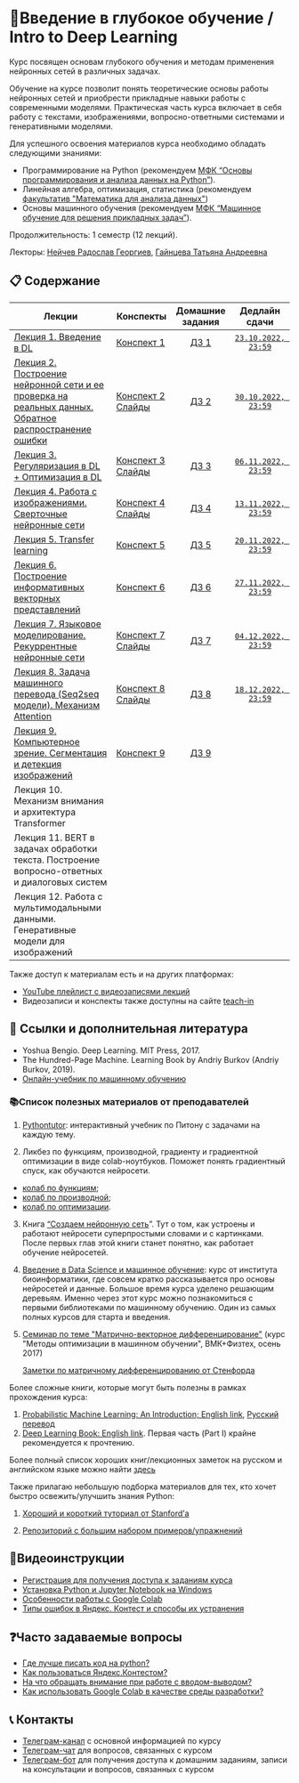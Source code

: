 # 🧬Введение в глубокое обучение / Intro to Deep Learning

Курс посвящен основам глубокого обучения и методам применения нейронных сетей в различных задачах.

Обучение на курсе позволит понять теоретические основы работы нейронных сетей и приобрести прикладные навыки работы с современными моделями. Практическая часть курса включает в себя работу с текстами, изображениями, вопросно-ответными системами и генеративными моделями.

Для успешного освоения материалов курса необходимо обладать следующими знаниями:

* Программирование на Python (рекомендуем [МФК “Основы программирования и анализа данных на Python”](https://teach-in.ru/course/python-programming-and-data-analysis-basics)).
* Линейная алгебра, оптимизация, статистика (рекомендуем [факультатив "Математика для анализа данных"](https://teach-in.ru/course/mathematics-for-data-analysis-p1))
* Основы машинного обучения (рекомендуем [МФК “Машинное обучение для решения прикладных задач”](https://youtube.com/playlist?list=PLcsjsqLLSfNAri43suoDrZBVrUsqDIonL)).

Продолжительность: 1 семестр (12 лекций).

Лекторы: [Нейчев Радослав Георгиев](https://teach-in.ru/lecturer/neichev-rg), [Гайнцева Татьяна Андреевна](https://teach-in.ru/lecturer/gaintseva-ta)

## 📋 Содержание

Лекции | Конспекты | Домашние задания | Дедлайн сдачи
|----|----|:----:|:----:|
| [Лекция 1. Введение в DL](https://youtu.be/bTdDhAFKPZc)| [Конспект 1](https://colab.research.google.com/drive/1oY4yysrlNVNqWuB6la0LrrABz-Y-lKj6?usp=sharing)|[ДЗ 1](https://contest.yandex.ru/contest/40977/enter/) | [`23.10.2022, 23:59`](https://t.me/c/1684649676/11)|
| [Лекция 2. Построение нейронной сети и ее проверка на реальных данных. Обратное распространение ошибки](https://youtu.be/eNLIN5b96pE)| [Конспект 2](https://colab.research.google.com/drive/11N4BfAlA5xKsJ6KkJ6eGiO7U-UZH58w3?usp=sharing) [Слайды](https://drive.google.com/file/d/1Cw7xlnTRmjC28LLcUh1Aud3Qh5WQgC4g/view?usp=sharing)|[ДЗ 2](https://contest.yandex.ru/contest/41292/enter/) | [`30.10.2022, 23:59`](https://t.me/c/1684649676/19)|
| [Лекция 3. Регуляризация в DL + Оптимизация в DL](https://youtu.be/Ql00acFsEhE)| [Конспект 3](https://colab.research.google.com/drive/1VnVuI0Bic7T6WE6eHjrnsGUTPiUl17jS?usp=sharing) [Слайды](https://drive.google.com/file/d/1OibRGXexJhSq6ID7zIwNSliJGUrBliFr/view?usp=sharing)|[ДЗ 3](https://contest.yandex.ru/contest/41716/problems/) | [`06.11.2022, 23:59`](https://t.me/c/1684649676/23)|
| [Лекция 4. Работа с изображениями. Сверточные нейронные сети](https://youtu.be/xkuJ3TkFlGA)| [Конспект 4](https://colab.research.google.com/drive/1ZMu6C3ZEt3kCSDBNWGM6sicXL5-EhSve?usp=sharing) [Слайды](https://drive.google.com/file/d/17kITkKcbRhMROFjL0AZXIzgOcWjLUahN/view?usp=sharing)|[ДЗ 4](https://contest.yandex.ru/contest/42011/problems/) | [`13.11.2022, 23:59`](https://t.me/c/1684649676/30)|
| [Лекция 5. Transfer learning](https://youtu.be/CFVHHyiBsAo)| [Конспект 5](https://colab.research.google.com/drive/1tURrDYNmn89c0NOboVptNgEOuedK0hbo?usp=sharing)| [ДЗ 5](https://contest.yandex.ru/contest/42468/problems/) | [`20.11.2022, 23:59`](https://t.me/c/1684649676/35)|
| [Лекция 6. Построение информативных векторных представлений](https://youtu.be/N6XzDTTFI5U)| [Конспект 6](https://colab.research.google.com/drive/1frihu_TiDgJrA3oX3YIdxeRVXEeWvH_t?usp=sharing)| [ДЗ 6](https://contest.yandex.ru/contest/42820/problems/)| [`27.11.2022, 23:59`](https://t.me/c/1684649676/37)|
| [Лекция 7. Языковое моделирование. Рекуррентные нейронные сети](https://youtu.be/17atOPaSaAY)| [Конспект 7](https://colab.research.google.com/drive/1u3gW7iPjkNsCm72fwIrIvavi_sCEzlAv?usp=sharing) [Слайды](https://drive.google.com/file/d/1fmIHh35etVqFPqFZ1RNjiLFKtAyDmvFW/view?usp=share_link)| [ДЗ 7](https://contest.yandex.ru/contest/43355/problems/)| [`04.12.2022, 23:59`](https://t.me/c/1684649676/39)|
| [Лекция 8. Задача машинного перевода (Seq2seq модели). Механизм Attention](https://youtu.be/bIkfbl2y8wY)| [Конспект 8](https://colab.research.google.com/drive/1XLQb_LQMtKmnyXQO4K7b37XmnRPpqqid?usp=sharing) [Слайды](https://drive.google.com/file/d/1N3Hz9pcMGrDj2ET5awBlPFgHOi0qv2G2/view?usp=share_link)| [ДЗ 8](https://contest.yandex.ru/contest/44079/problems/)| [`18.12.2022, 23:59`](https://t.me/c/1680995387/139)|
| [Лекция 9. Компьютерное зрение. Сегментация и детекция изображений](https://youtu.be/a6IApFnaZqE)| [Конспект 9](https://colab.research.google.com/drive/1HRUeBp89XvZ1TMi3fW6wBkqfGoiZjZao?usp=sharing)| [ДЗ 9]()||
| Лекция 10. Механизм внимания и архитектура Transformer||||
| Лекция 11. BERT в задачах обработки текста. Построение вопросно-ответных и диалоговых систем||||
| Лекция 12. Работа с мультимодальными данными. Генеративные модели для изображений||||

Также доступ к материалам есть и на других платформах:

* [YouTube плейлист с видеозаписями лекций](https://youtube.com/playlist?list=PLcsjsqLLSfNAlDDbL03EZ3aHjQesv1FSC)
* Видеозаписи и конспекты также доступны на сайте [teach-in](https://teach-in.ru/course/introduction-to-dl-neychev) 

## 📝 Ссылки и дополнительная литература

* Yoshua Bengio. Deep Learning. MIT Press, 2017.
* The Hundred-Page Machine. Learning Book by Andriy Burkov (Andriy Burkov, 2019).
* [Онлайн-учебник по машинному обучению](https://academy.yandex.ru/dataschool/book)

### 📚Список полезных материалов от преподавателей

1. [Pythontutor](https://pythontutor.ru/): интерактивный учебник по Питону с задачами на каждую тему.

2. Ликбез по функциям, производной, градиенту и градиентной оптимизации в виде colab-ноутбуков. Поможет понять градиентный спуск, как обучаются нейросети. 
* [колаб по функциям](https://colab.research.google.com/drive/1Qc18v4byGmYFqUaJbmMEwRq5MSpmZmuh?usp=sharing);
* [колаб по производной](https://colab.research.google.com/drive/1Etz36ELaIoqOoDR_gbLVn3HsMfxtbK2Q?usp=sharing);
* [колаб по оптимизации](https://colab.research.google.com/drive/1I73AiHtN0XvXCgCMj1oLKZTNw4CRDdTL?usp=sharing).

3. Книга [“Создаем нейронную сеть](https://vk.com/doc44301783_578949209?hash=GF6d6zgN2oXiFi8S66dzZg7eCV3cTi5SZykZoQMTxwD)”. Тут о том, как устроены и работают нейросети суперпростыми словами и с картинками. После первых глав этой книги станет понятно, как работает обучение нейросетей.

4. [Введение в Data Science и машинное обучение](https://stepik.org/course/4852/info): курс от института биоинформатики, где совсем кратко рассказывается про основы нейросетей и данные. Большое время курса уделено решающим деревьям. Именно через этот курс можно познакомиться с первыми библиотеками по машинному обучению. Один из самых полных курсов для старта и введения.

5. [Семинар по теме "Матрично-векторное дифференцирование"](http://www.machinelearning.ru/wiki/images/5/50/MOMO17_Seminar2.pdf) (курс "Методы оптимизации в машинном обучении", ВМК+Физтех, осень 2017)
   
   [Заметки по матричному дифференцированию от Стенфорда](http://cs231n.stanford.edu/vecDerivs.pdf)

Более сложные книги, которые могут быть полезны в рамках прохождения курса:
1. [Probabilistic Machine Learning: An Introduction; English link](https://probml.github.io/pml-book/book1.html), [Русский перевод](https://dmkpress.com/catalog/computer/data/978-5-93700-119-1/)
2. [Deep Learning Book: English link](https://www.deeplearningbook.org/). Первая часть (Part I) крайне рекомендуется к прочтению.

Более полный список хороших книг/лекционных заметок на русском и английском языке можно найти [здесь](https://github.com/girafe-ai/ml-course/blob/master/extra_materials.md)


Также прилагаю небольшую подборка материалов для тех, кто хочет быстро освежить/улучшить знания Python:

1. [Хороший и короткий туториал от Stanford’а](http://cs231n.github.io/python-numpy-tutorial/)

2. [Репозиторий с большим набором примеров/упражнений](https://gitlab.erc.monash.edu.au/andrease/Python4Maths/tree/master)

## 🎥Видеоинструкции

* [Регистрация для получения доступа к заданиям курса](https://youtu.be/R1_Xzr3Eyso )
* [Установка Python и Jupyter Notebook на Windows](https://youtu.be/fVu3OjCfVps)
* [Особенности работы с Google Colab ](https://youtu.be/0UeZYtVN7R8)
* [Типы ошибок в Яндекс. Контест и способы их устранения ](https://disk.yandex.ru/i/cSHfi_NXpcDDuw)

## ❓Часто задаваемые вопросы

* [Где лучше писать код на python?](./instructions/IDE-review.md)
* [Как пользоваться Яндекс.Контестом?](./instructions/yandex_contest.md)
* [На что обращать внимание при работе с вводом-выводом?](./instructions/input-output.md)
* [Как использовать Google Colab в качестве среды разработки?](./instructions/GoogleColab.md)

## 📞 Контакты
* [Телеграм-канал](https://t.me/+p52yYKfqD040NGMy) с основной информацией по курсу
* [Телеграм-чат](https://t.me/+UcXax0tW_3JhZmJi) для вопросов, связанных с курсом
* [Телеграм-бот](https://t.me/msumfk_bot) для получения доступа к домашним заданиям, записи на консультации и вопросов, связанных с курсом
